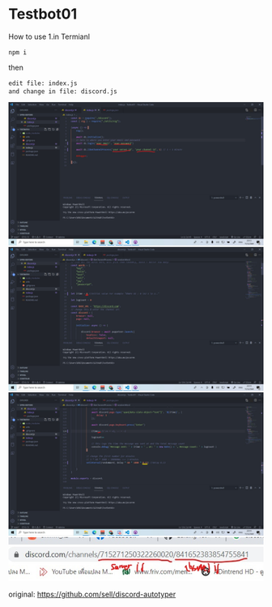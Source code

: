 # Testbot01
How to use
1.in Termianl
```
npm i
```
then
```
edit file: index.js
and change in file: discord.js
```

<img alt="example" src="./img/Screenshot (1131)_LI.jpg"/>
<img alt="example" src="./img/Screenshot (1132)_LI.jpg"/>
<img alt="example" src="./img/Screenshot (1133)_LI.jpg"/>
<img alt="example" src="./img/Screenshot (1136)_LI.jpg"/>


original: https://github.com/sell/discord-autotyper
